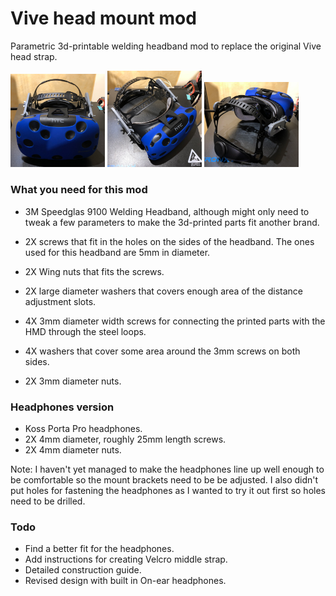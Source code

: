 # Vive head mount mod
Parametric 3d-printable welding headband mod to replace the original Vive head strap.

<p float="center">
	<img src="/docs/front.png" width="30%" height="30%">
	<img src="/docs/above.png" width="30%" height="30%">
	<img src="/docs/rear.png" width="30%" height="30%">
</p>

### What you need for this mod

* 3M Speedglas 9100 Welding Headband, although might only need to tweak a few parameters to make the 3d-printed parts fit another brand.
* 2X screws that fit in the holes on the sides of the headband. The ones used for this headband are 5mm in diameter. 
* 2X Wing nuts that fits the screws.
* 2X large diameter washers that covers enough area of the distance adjustment slots.

* 4X 3mm diameter width screws for connecting the printed parts with the HMD through the steel loops.
* 4X washers that cover some area around the 3mm screws on both sides.
* 2X 3mm diameter nuts.

### Headphones version


* Koss Porta Pro headphones.
* 2X 4mm diameter, roughly 25mm length screws.
* 2X 4mm diameter nuts.


Note: I haven't yet managed to make the headphones line up well enough to be comfortable so the mount brackets need to be be adjusted. I also didn't put holes for fastening the headphones as I wanted to try it out first so holes need to be drilled.


### Todo

* Find a better fit for the headphones.
* Add instructions for creating Velcro middle strap.
* Detailed construction guide.
* Revised design with built in On-ear headphones.